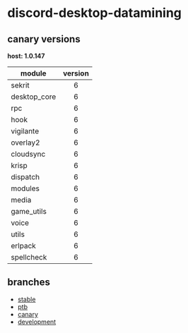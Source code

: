 # discord-desktop-datamining

## canary versions

**host: 1.0.147**

| module | version |
| ------ | :-----: |
| sekrit | 6 |
| desktop_core | 6 |
| rpc | 6 |
| hook | 6 |
| vigilante | 6 |
| overlay2 | 6 |
| cloudsync | 6 |
| krisp | 6 |
| dispatch | 6 |
| modules | 6 |
| media | 6 |
| game_utils | 6 |
| voice | 6 |
| utils | 6 |
| erlpack | 6 |
| spellcheck | 6 |

## branches

- [stable](https://github.com/OpenAsar/discord-desktop-datamining/tree/stable)
- [ptb](https://github.com/OpenAsar/discord-desktop-datamining/tree/ptb)
- [canary](https://github.com/OpenAsar/discord-desktop-datamining/tree/canary)
- [development](https://github.com/OpenAsar/discord-desktop-datamining/tree/development)